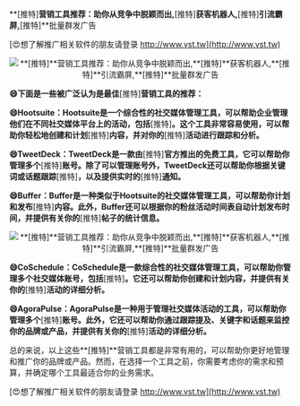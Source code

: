 **[推特]**营销工具推荐：助你从竞争中脱颖而出,**[推特]**获客机器人,**[推特]**引流霸屏,**[推特]**批量群发广告

[😍想了解推广相关软件的朋友请登录 http://www.vst.tw](http://www.vst.tw)

 <center><img src="https://vst.tw/MP4/tuiguang/png/7.png" alt="**[推特]**营销工具推荐：助你从竞争中脱颖而出,**[推特]**获客机器人,**[推特]**引流霸屏,**[推特]**批量群发广告"></center>

**😄下面是一些被广泛认为是最佳**[推特]**营销工具的推荐：**

**😄Hootsuite：Hootsuite是一个综合性的社交媒体管理工具，可以帮助企业管理他们在不同社交媒体平台上的活动，包括**[推特]**。这个工具非常容易使用，可以帮助你轻松地创建和计划**[推特]**内容，并对你的**[推特]**活动进行跟踪和分析。**

**😄TweetDeck：TweetDeck是一款由**[推特]**官方推出的免费工具，它可以帮助你管理多个**[推特]**账号。除了可以管理账号外，TweetDeck还可以帮助你根据关键词或话题跟踪**[推特]**，以及提供实时的**[推特]**通知。**

**😄Buffer：Buffer是一种类似于Hootsuite的社交媒体管理工具，可以帮助你计划和发布**[推特]**内容。此外，Buffer还可以根据你的粉丝活动时间表自动计划发布时间，并提供有关你的**[推特]**帖子的统计信息。**

 <center><img src="https://vst.tw/MP4/tuiguang/png/1.png" alt="**[推特]**营销工具推荐：助你从竞争中脱颖而出,**[推特]**获客机器人,**[推特]**引流霸屏,**[推特]**批量群发广告"></center>

**😄CoSchedule：CoSchedule是一款综合性的社交媒体管理工具，可以帮助你管理多个社交媒体账号，包括**[推特]**。它还可以帮助你创建和计划内容，并提供有关你的**[推特]**活动的详细分析。**

**😄AgoraPulse：AgoraPulse是一种用于管理社交媒体活动的工具，可以帮助你管理多个**[推特]**账号。此外，它还可以帮助你通过跟踪提及、关键字和话题来监控你的品牌或产品，并提供有关你的**[推特]**活动的详细分析。**

总的来说，以上这些**[推特]**营销工具都是非常有用的，可以帮助你更好地管理和推广你的品牌或产品。然而，在选择一个工具之前，你需要考虑你的需求和预算，并确定哪个工具最适合你的业务需求。

[😍想了解推广相关软件的朋友请登录 http://www.vst.tw](http://www.vst.tw)




